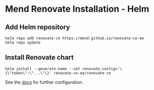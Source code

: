 # Mend Renovate Installation - Helm

## Add Helm repository

```shell
helm repo add renovate-ce https://mend.github.io/renovate-ce-ee
helm repo update
```

## Install Renovate chart

```shell
helm install --generate-name --set renovate.config='\{\"token\":\"...\"\}' renovate-ce-ee/renovate-ce
```

See the [docs](<[https://github.com/mend/renovate-ce-ee/blob/main/helm-charts/whitesource-renovate/values.yaml](https://github.com/mend/renovate-cc-ee/tree/main/docs)>) for further configuration.
